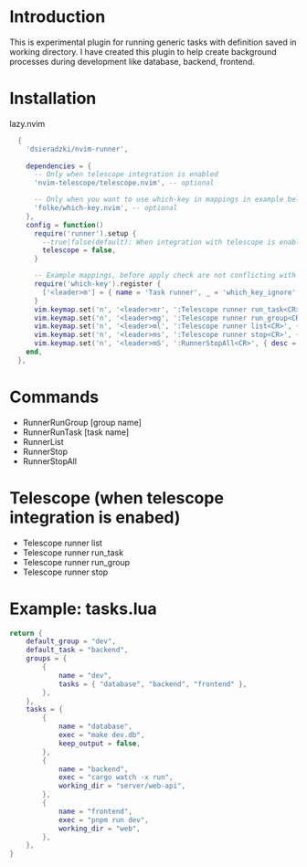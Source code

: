 # Introduction
This is experimental plugin for running generic tasks with definition saved in working directory. I have created this plugin to help create background processes during development like database, backend, frontend.

# Installation
lazy.nvim
```lua
  {
    'dsieradzki/nvim-runner',
    
    dependencies = {
      -- Only when telescope integration is enabled
      'nvim-telescope/telescope.nvim', -- optional

      -- Only when you want to use which-key in mappings in example below
      'folke/which-key.nvim', -- optional
    },
    config = function()
      require('runner').setup {
        --true|false(default): When integration with telescope is enabled, buffer is not shown on buffer list, unless task finish with error, or keep output is enabled in task, then buffer is unhidden
        telescope = false,
      }

      -- Example mappings, before apply check are not conflicting with your current mappints
      require('which-key').register {
        ['<leader>m'] = { name = 'Task runner', _ = 'which_key_ignore' },
      }
      vim.keymap.set('n', '<leader>mr', ':Telescope runner run_task<CR>', { desc = '[R]un task', silent = true })
      vim.keymap.set('n', '<leader>mg', ':Telescope runner run_group<CR>', { desc = 'Run [G]roup of tasks', silent = true })
      vim.keymap.set('n', '<leader>ml', ':Telescope runner list<CR>', { desc = '[L]ist running tasks', silent = true })
      vim.keymap.set('n', '<leader>ms', ':Telescope runner stop<CR>', { desc = '[S]op task', silent = true })
      vim.keymap.set('n', '<leader>mS', ':RunnerStopAll<CR>', { desc = '[S]op all tasks', silent = true })
    end,
  },
```

# Commands
- RunnerRunGroup [group name]
- RunnerRunTask [task name]
- RunnerList
- RunnerStop <task name>
- RunnerStopAll

# Telescope (when telescope integration is enabed)
- Telescope runner list
- Telescope runner run_task
- Telescope runner run_group
- Telescope runner stop

# Example: tasks.lua
```lua
return {
	default_group = "dev",
	default_task = "backend",
	groups = {
		{
			name = "dev",
			tasks = { "database", "backend", "frontend" },
		},
	},
	tasks = {
		{
			name = "database",
			exec = "make dev.db",
			keep_output = false,
		},
		{
			name = "backend",
			exec = "cargo watch -x run",
			working_dir = "server/web-api",
		},
		{
			name = "frontend",
			exec = "pnpm run dev",
			working_dir = "web",
		},
	},
}
```
